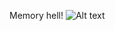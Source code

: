 Memory hell!
![Alt text](https://intranet.alxswe.com/images/contents/low_level_programming/projects/pointers.jpg)

